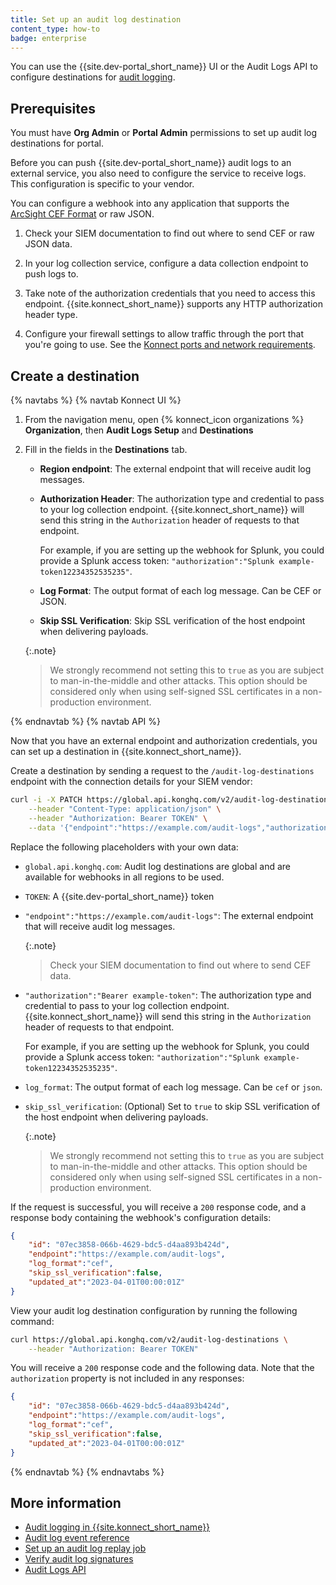 ```yaml
---
title: Set up an audit log destination
content_type: how-to
badge: enterprise
---
```


You can use the {{site.dev-portal_short_name}} UI or the Audit Logs API to configure destinations for [audit logging](/konnect/org-management/audit-logging/).
  
## Prerequisites

You must have **Org Admin** or **Portal Admin** permissions to set up audit log destinations for portal.

Before you can push {{site.dev-portal_short_name}} audit logs to an external service, you also need to configure the service to receive logs. 
This configuration is specific to your vendor.

You can configure a webhook into any application that supports the [ArcSight CEF Format](https://docs.centrify.com/Content/IntegrationContent/SIEM/arcsight-cef/arcsight-cef-format.htm) or raw JSON.

1. Check your SIEM documentation to find out where to send CEF or raw JSON data.

1. In your log collection service, configure a data collection endpoint to push logs to.

1. Take note of the authorization credentials that you need to access this endpoint. {{site.konnect_short_name}} supports any HTTP authorization header type.

1. Configure your firewall settings to allow traffic through the port that you're going to use. 
See the [Konnect ports and network requirements](/konnect/network/).

## Create a destination

{% navtabs %}
{% navtab Konnect UI %}

1. From the navigation menu, open {% konnect_icon organizations %} **Organization**, then **Audit Logs Setup** and **Destinations**
1. Fill in the fields in the **Destinations** tab.
   * **Region endpoint**: The external endpoint that will receive audit log messages. 
   * **Authorization Header**: The authorization type and credential to pass to your log collection endpoint. 
    {{site.konnect_short_name}} will send this string in the `Authorization` header of requests to that endpoint.

     For example, if you are setting up the webhook for Splunk, you could provide a Splunk access token: 
     `"authorization":"Splunk example-token12234352535235"`.
        
    * **Log Format**: The output format of each log message. Can be CEF or JSON.
    * **Skip SSL Verification**: Skip SSL verification of the host endpoint when delivering payloads.

     {:.note}
     > We strongly recommend not setting this to `true` as you are subject to man-in-the-middle and other attacks. This option should be considered only when using self-signed SSL certificates in a non-production environment.

{% endnavtab %}
{% navtab API %}

Now that you have an external endpoint and authorization credentials, you can set up a destination in {{site.konnect_short_name}}.

Create a destination by sending a request to the `/audit-log-destinations` endpoint with the connection details for your SIEM vendor:

```sh
curl -i -X PATCH https://global.api.konghq.com/v2/audit-log-destinations \
    --header "Content-Type: application/json" \
    --header "Authorization: Bearer TOKEN" \
    --data '{"endpoint":"https://example.com/audit-logs","authorization":"Bearer example-token","log_format":"cef"}'
```

Replace the following placeholders with your own data:
* `global.api.konghq.com`: Audit log destinations are global and are available for webhooks in all regions to be used.
* `TOKEN`: A {{site.dev-portal_short_name}} token
* `"endpoint":"https://example.com/audit-logs"`: The external endpoint that will receive audit log messages. 
   
   {:.note}
    > Check your SIEM documentation to find out where to send CEF data.
    
* `"authorization":"Bearer example-token"`: The authorization type and credential to pass to your log collection endpoint. 
{{site.konnect_short_name}} will send this string in the `Authorization` header of requests to that endpoint.

    For example, if you are setting up the webhook for Splunk, you could provide a Splunk access token: `"authorization":"Splunk example-token12234352535235"`.

* `log_format`: The output format of each log message. Can be `cef` or `json`.
* `skip_ssl_verification`: (Optional) Set to `true` to skip SSL verification of the host endpoint when delivering payloads.

  {:.note}
  > We strongly recommend not setting this to `true` as you are subject to man-in-the-middle and other attacks. This option should be considered only when using self-signed SSL certificates in a non-production environment.

If the request is successful, you will receive a `200` response code, and a response body containing the webhook's configuration details: 

```json
{
    "id": "07ec3858-066b-4629-bdc5-d4aa893b424d",
    "endpoint":"https://example.com/audit-logs",
    "log_format":"cef",
    "skip_ssl_verification":false,
    "updated_at":"2023-04-01T00:00:01Z"
}
```

View your audit log destination configuration by running the following command:

```sh
curl https://global.api.konghq.com/v2/audit-log-destinations \
    --header "Authorization: Bearer TOKEN"
```

You will receive a `200` response code and the following data. Note that the `authorization` property is not included in any responses:

```json
{
    "id": "07ec3858-066b-4629-bdc5-d4aa893b424d",
    "endpoint":"https://example.com/audit-logs",
    "log_format":"cef",
    "skip_ssl_verification":false,
    "updated_at":"2023-04-01T00:00:01Z"
}
```

{% endnavtab %}
{% endnavtabs %}


## More information
* [Audit logging in {{site.konnect_short_name}}](/konnect/org-management/audit-logging/)
* [Audit log event reference](/konnect/org-management/audit-logging/reference/)
* [Set up an audit log replay job](/konnect/org-management/audit-logging/replay-job/)
* [Verify audit log signatures](/konnect/org-management/audit-logging/verify-signatures/)
* [Audit Logs API](/konnect/api/audit-logs/latest/)
